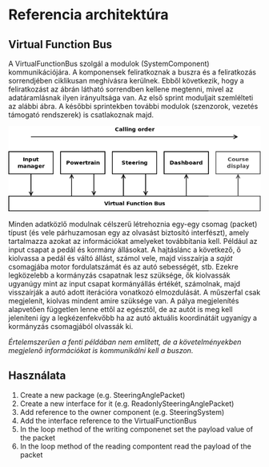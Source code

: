 # Referencia architektúra

## Virtual Function Bus

A VirtualFunctionBus szolgál a modulok (SystemComponent) kommunikációjára. A komponensek feliratkoznak a buszra és a feliratkozás sorrendjében ciklikusan meghívásra kerülnek. Ebből következik, hogy a feliratkozást az ábrán látható sorrendben kellene megtenni, mivel az adatáramlásnak ilyen irányultsága van. Az első sprint moduljait szemlélteti az alábbi ábra. A későbbi sprintekben további modulok (szenzorok, vezetés támogató rendszerek) is csatlakoznak majd.

![vfb](images/vfb.png)

Minden adatközlő modulnak célszerű létrehoznia egy-egy csomag (packet) típust (és vele párhuzamosan egy az olvasást biztosító interfészt), amely tartalmazza azokat az információkat amelyeket továbbítania kell. Például az input csapat a pedál és kormány állásokat. A hajtáslánc a következő, ő kiolvassa a pedál és váltó állást, számol vele, majd visszaírja a _saját_ csomagjába motor fordulatszámát és az autó sebességét, stb. Ezekre legközelebb a kormányzás csapatnak lesz szüksége, ők kiolvassák ugyanúgy mint az input csapat kormányállás értékét, számolnak, majd visszaírják a autó adott iterációra vonatkozó elmozdulását.
A műszerfal csak megjelenít, kiolvas mindent amire szüksége van. A pálya megjelenítés alapvetően független lenne ettől az egésztől, de az autót is meg kell jeleníteni így a legkézenfekvőbb ha az autó aktuális koordinátáit ugyanígy a kormányzás csomagjából olvassák ki.

_Értelemszerűen a fenti példában nem említett, de a követelményekben megjelenő információkat is kommunikálni kell a buszon._

## Használata

1. Create a new package (e.g. SteeringAnglePacket)
2. Create a new interface for it (e.g. ReadonlySteeringAnglePacket)
3. Add reference to the owner component (e.g. SteeringSystem)
4. Add the interface reference to the VirtualFunctionBus
5. In the loop method of the writing componenet set the payload value of the packet
6. In the loop method of the reading compontent read the payload of the packet

<!-- # Komponens diagram

![](https://www.plantuml.com/plantuml/img/RLF9JiCm4BtxAqQzDr-046qMrbAheHKIS1XI5mo97Na1LOX_P-mWC2cvZ5_UcyKpunFhq3ZVjOmvwLe1zTuwqS7CDC_IYSPv8nZhiNd59m6JZRGUMsdHIQqcyC60laPtlLP2ERWxMvm_05eWEwPoxOqLzwgGjczn7sLvmJwJw3FlT8TER7Cq_mIVvNdq8ZkcRkfLfCYEASuZm_b1k78-X2ldO-hgSXOficDgdYyYHNPCRIHr4bkel6f2Vs3kRTHkgeCCAzoYWLeegqtKhEgnPDqwWrOhsQIwzO6kCffCZfqm62NLGNkuVXU6eadrFT-X9VMVxfVgJLAeZZp-QNx2HkVoUZEM57k57LMxV7oXnHckNYn33gcSC3jiACi2UxZWvIdiP2icGNB1JrD1aWWAOHiZUwSDt2wkVbq8C4P-aFa-Emvh5EW1XCAA9MG13Hpj2qot-brDuoHeHrB8UOfe6L982v126deALpLCVJ-Srycvod_FFFbFfVtKHVDEuVelf166ExHYvxwlH76oBAGED7Krb7AK6Vdq71JXlR4JeRRqahy0)

* ACC - Adaptive Cruise Control
* AEB - Automatic Emergency Brake
* BCM - Body Control Module
* HMI - Human Machine Interface
* LKA - Lane Keeping Assistant
* PP - Parking Pilot
* TSR - Traffic Sign Recognition

# Kiindulási kód osztálydiagramja
![](https://www.plantuml.com/plantuml/img/fLN1Rjim3BthAuJaacx8OTUX6Dec29PXw8fbMDkZOZ6E1baA9Bc9qUNVHqkoBTjPBpr9fXxvo4U9lh6E6LSMaX0dd0IwaCnQkXGiDwmW9FEVlmLYc5oLAdD2gxlIqbT2wIiwEv6TwVoxiEvwlQciWsAXYuDMeDmNcZLRcw8_lcZ1gO4SdS2qyDdGtxjVZJqjABuHkM9o5XPgBw2areVP5JaJ8XJIx5W6TCY0HVJ0RMePY1SOSPmRFO89lUSOcwuvRkxBOWk6SkOOXgdDERWrzq7Z6HgMU3nB0Zrg8taJvoYusyVz7aI-ToGgws4_jdyWGr6FtOVjg1vhPyyM3LzzXAuess1QglGeeZlgzf3nIFPB-pHcIJ9Krx1nYdK-IPQZYeCTwvxMXAUuLd6DEanJ7QOxgPcZHjSzrWeD6sU4ogaeM0uh8U6U5T1L_vHAyPn-l2LK847RpyZZhP6fxcTArfFsoKjtIatFtbIzkm4sIQUlGWhfftP9dAG92rqQ2qjX3v9LzVNxjiBN3dHdWeW-g532XMQ7AvVutvPE5ym1Np1JktDTRd5s7FS0ybRbiet13RwZqFxe-g2FO9nXGeMts5p-KrohkERCFW1didaRQUZ_zpWcKhUvTGZqR6kH5QziVC6ZGJ2b1zGLhoNmuMc8a1PDh__Ev-bT9iEw0c8GY0mdd0SDfnAvC6uddoRq0s8d1LFLPEH2F-EmL0xPBHcTURymiYO8B2sGqDP1qAIS95plhdYunoM8dZ0864gHGCaDpcxys_m3) -->

